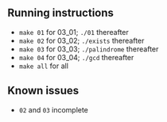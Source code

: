 ## Running instructions

- `make 01` for 03_01; `./01` thereafter
- `make 02` for 03_02; `./exists` thereafter
- `make 03` for 03_03; `./palindrome` thereafter
- `make 04` for 03_04; `./gcd` thereafter
- `make all` for all

## Known issues

- `02` and `03` incomplete